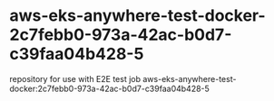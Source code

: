 # aws-eks-anywhere-test-docker-2c7febb0-973a-42ac-b0d7-c39faa04b428-5
repository for use with E2E test job aws-eks-anywhere-test-docker:2c7febb0-973a-42ac-b0d7-c39faa04b428-5
